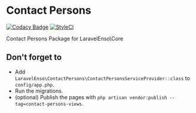 # Contact Persons
[![Codacy Badge](https://api.codacy.com/project/badge/Grade/7c859dad259f4455a21c7f22d2877917)](https://www.codacy.com/app/mihai-ocneanu/contact-persons?utm_source=github.com&utm_medium=referral&utm_content=laravel-enso/contact-persons&utm_campaign=badger)
[![StyleCI](https://styleci.io/repos/88868747/shield?branch=master)](https://styleci.io/repos/88868747)

Contact Persons Package for LaravelEnso\Core

## Don't forget to

* Add `LaravelEnso\ContactPersons\ContactPersonsServiceProvider::class` to `config/app.php`.
* Run the migrations.
* (optional) Publish the pages with `php artisan vendor:publish --tag=contact-persons-views`.